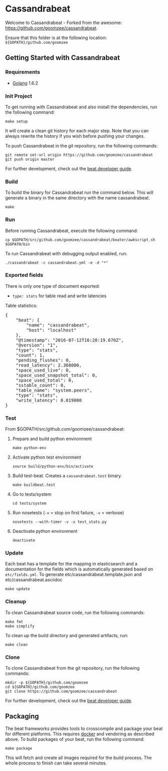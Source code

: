 # Cassandrabeat

Welcome to Cassandrabeat - Forked from the awesome: https://github.com/goomzee/cassandrabeat.

Ensure that this folder is at the following location:
`${GOPATH}/github.com/goomzee`

## Getting Started with Cassandrabeat

### Requirements

* [Golang](https://golang.org/dl/) 1.6.2


### Init Project

To get running with Cassandrabeat and also install the
dependencies, run the following command:

```
make setup
```

It will create a clean git history for each major step. Note that you can always rewrite the history if you wish before pushing your changes.

To push Cassandrabeat in the git repository, run the following commands:

```
git remote set-url origin https://github.com/goomzee/cassandrabeat
git push origin master
```

For further development, check out the [beat developer guide](https://www.elastic.co/guide/en/beats/libbeat/current/new-beat.html).


### Build

To build the binary for Cassandrabeat run the command below. This will generate a binary
in the same directory with the name cassandrabeat.

```
make
```


### Run

Before running Cassandrabeat, execute the following command:

```
cp $GOPATH/src/github.com/goomzee/cassandrabeat/beater/awkscript.sh $GOPATH/bin
```

To run Cassandrabeat with debugging output enabled, run:

```
./cassandrabeat -c cassandrabeat.yml -e -d "*"
```


### Exported fields

There is only one type of document exported:
- `type: stats` for table read and write latencies

Table statistics:

<pre>
{
    "beat": {
        "name": "cassandrabeat",
        "host": "localhost"
    },
    "@timestamp": "2016-07-12T16:28:19.670Z",
    "@version": "1",
    "type": "stats",
    "count": 1,                                                                                                                                                                                                 "number_of_keys": 0,                                                                                                                                                                                      
    "pending_flushes": 0,                                                                                                                                                                                     
    "read_latency": 2.368000,                                                                                                                                                                                 
    "space_used_live": 0,                                                                                                                                                                                     
    "space_used_snapshot_total": 0,                                                                                                                                                                           
    "space_used_total": 0,                                                                                                                                                                                    
    "sstable_count": 0,                                                                                                                                                                                       
    "table_name": "system.peers",                                                                                                                                                                             
    "type": "stats",                                                                                                                                                                                          
    "write_latency": 0.019000
}
</pre>


### Test

From $GOPATH/src/github.com/goomzee/cassandrabeat:

1. Prepare and build python environment
   ```
   make python-env
   ```

2. Activate python test environment
   ```
   source build/python-env/bin/activate
   ```

3. Build test-beat. Creates a `cassandrabeat.test` binary.
   ```
   make buildbeat.test
   ```

4. Go to tests/system
   ```
   cd tests/system
   ```

5. Run nosetests (`-x` = stop on first failure, `-v` = verbose)
   ```
   nosetests --with-timer -v -x test_stats.py
   ```

6. Deactivate python environment
   ```
   deactivate
   ```


### Update

Each beat has a template for the mapping in elasticsearch and a documentation for the fields
which is automatically generated based on `etc/fields.yml`.
To generate etc/cassandrabeat.template.json and etc/cassandrabeat.asciidoc

```
make update
```


### Cleanup

To clean  Cassandrabeat source code, run the following commands:

```
make fmt
make simplify
```

To clean up the build directory and generated artifacts, run:

```
make clean
```


### Clone

To clone Cassandrabeat from the git repository, run the following commands:

```
mkdir -p ${GOPATH}/github.com/goomzee
cd ${GOPATH}/github.com/goomzee
git clone https://github.com/goomzee/cassandrabeat
```


For further development, check out the [beat developer guide](https://www.elastic.co/guide/en/beats/libbeat/current/new-beat.html).


## Packaging

The beat frameworks provides tools to crosscompile and package your beat for different platforms. This requires [docker](https://www.docker.com/) and vendoring as described above. To build packages of your beat, run the following command:

```
make package
```

This will fetch and create all images required for the build process. The whole process to finish can take several minutes.
